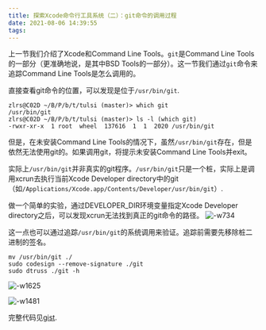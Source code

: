 ```yaml
---
title: 探索Xcode命令行工具系统（二）：git命令的调用过程
date: 2021-08-06 14:39:55
tags:
---
```


上一节我们介绍了Xcode和Command Line Tools。`git`是Command Line Tools的一部分（更准确地说，是其中BSD Tools的一部分）。这一节我们通过`git`命令来追踪Command Line Tools是怎么调用的。

直接查看git命令的位置，可以发现是位于`/usr/bin/git`. 
```fish
zlrs@C02D ~/B/P/b/t/tulsi (master)> which git 
/usr/bin/git
zlrs@C02D ~/B/P/b/t/tulsi (master)> ls -l (which git)
-rwxr-xr-x  1 root  wheel  137616  1  1  2020 /usr/bin/git
```

但是，在未安装Command Line Tools的情况下，虽然`/usr/bin/git`存在，但是依然无法使用git的。如果调用git，将提示未安装Command Line Tools并exit。

实际上`/usr/bin/git`并非真实的git程序。`/usr/bin/git`只是一个桩，实际上是调用xcrun去执行当前Xcode Developer directory中的git（如`/Applications/Xcode.app/Contents/Developer/usr/bin/git`）. 

做一个简单的实验，通过DEVELOPER_DIR环境变量指定Xcode Developer directory之后，可以发现xcrun无法找到真正的git命令的路径。
![-w734](https://cdn.zlrs.site/mweb/2021/08/06/16282457725258.jpg)

这一点也可以通过追踪`/usr/bin/git`的系统调用来验证。追踪前需要先移除桩二进制的签名。
```
mv /usr/bin/git ./
sudo codesign --remove-signature ./git
sudo dtruss ./git -h
```

![-w1625](https://cdn.zlrs.site/mweb/2021/08/06/16282465341716.jpg)

![-w1481](https://cdn.zlrs.site/mweb/2021/08/06/16282465142731.jpg)


完整代码见[gist](https://gist.github.com/zlrs/4aa3f284eb0cb23fb2e1da0b16945814). 

<script src="https://gist.github.com/zlrs/4aa3f284eb0cb23fb2e1da0b16945814.js"></script>
